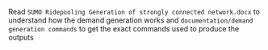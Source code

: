 Read `SUMO Ridepooling Generation of strongly connected network.docx` to understand how the demand generation works and `documentation/demand generation commands` to get the exact commands used to produce the outputs